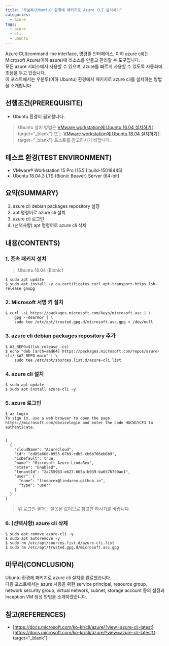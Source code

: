 ```yaml
---
title: "우분투(Ubuntu) 환경에 패키지로 Azure CLI 설치하기"
categories: 
  - azure
tags: 
  - azure
  - cli
  - ubuntu
---
```



Azure CLI(command line interface, 명령줄 인터페이스, 이하 azure cli)는 Microsoft Azure(이하 azure)에 리소스를 만들고 관리할 수 도구입니다. <br />
모든 azure 서비스에서 사용할 수 있으며, azure를 빠르게 사용할 수 있도록 자동화에 초점을 두고 있습니다. <br />
이 포스트에서는 우분투(이하 Ubuntu) 환경에서 패키지로 azure cli를 설치하는 방법을 소개합니다.


## 선행조건(PREREQUISITE)
- Ubuntu 환경이 필요합니다.

> Ubuntu 설치 방법은 [VMware workstation에 Ubuntu 16.04 설치하기](https://lindarex.github.io/ubuntu/ubuntu-1604-installation/){: target="\_blank"} 또는 [VMware workstation에 Ubuntu 18.04 설치하기](https://lindarex.github.io/ubuntu/ubuntu-1804-installation/){: target="\_blank"} 포스트를 참고하시기 바랍니다.


## 테스트 환경(TEST ENVIRONMENT)
- VMware® Workstation 15 Pro (15.5.1 build-15018445)
- Ubuntu 18.04.3 LTS (Bionic Beaver) Server (64-bit)


## 요약(SUMMARY)
1. azure cli debian packages repository 설정
2. apt 명령어로 azure cli 설치
3. azure cli 로그인
4. (선택사항) apt 명령어로 azure cli 삭제


## 내용(CONTENTS)
### 1. 종속 패키지 설치

> Ubuntu 18.04 (Bionic)

```shell
$ sudo apt update
$ sudo apt install -y ca-certificates curl apt-transport-https lsb-release gnupg
```

### 2. Microsoft 서명 키 설치
```shell
$ curl -sL https://packages.microsoft.com/keys/microsoft.asc | \
    gpg --dearmor | \
    sudo tee /etc/apt/trusted.gpg.d/microsoft.asc.gpg > /dev/null
```

### 3. azure cli debian packages repository 추가
```shell
$ AZ_REPO=$(lsb_release -cs)
$ echo "deb [arch=amd64] https://packages.microsoft.com/repos/azure-cli/ $AZ_REPO main" | \
    sudo tee /etc/apt/sources.list.d/azure-cli.list
```

### 4. azure cli 설치
```shell
$ sudo apt update
$ sudo apt install azure-cli -y
```

### 5. azure 로그인
```shell
$ az login
To sign in, use a web browser to open the page https://microsoft.com/devicelogin and enter the code HGCW1YCF3 to authenticate.


[
  {
    "cloudName": "AzureCloud",
    "id": "cd85e66d-8955-67b9-cdb5-cb6b706eb6b9",
    "isDefault": true,
    "name": "Microsoft Azure-LindaRex",
    "state": "Enabled",
    "tenantId": "2a755963-e627-665a-b039-ba6576750ae1",
    "user": {
      "name": "lindarex@lindarex.github.io",
      "type": "user"
    }
  }
]
```

> 위 로그인 결과는 잘못된 값이므로 참고만 하시기를 바랍니다.

### 6. (선택사항) azure cli 삭제
```shell
$ sudo apt remove azure-cli -y
$ sudo apt autoremove -y
$ sudo rm /etc/apt/sources.list.d/azure-cli.list
$ sudo rm /etc/apt/trusted.gpg.d/microsoft.asc.gpg
```


## 마무리(CONCLUSION)
Ubuntu 환경에 패키지로 azure cli 설치를 완료했습니다. <br />
다음 포스트에서는 azure 사용을 위한 service principal, resource group, network security group, virtual network, subnet, storage account 등의 설정과 Inception VM 생성 방법을 소개하겠습니다.


## 참고(REFERENCES)
- [https://docs.microsoft.com/ko-kr/cli/azure/?view=azure-cli-latest](https://docs.microsoft.com/ko-kr/cli/azure/?view=azure-cli-latest){: target="\_blank"}
